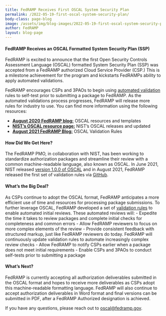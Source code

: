 ```yaml
---
title: FedRAMP Receives First OSCAL System Security Plan
permalink: /2022-05-19-first-oscal-system-security-plan/
body-class: page-blog
image: /assets/img/blog-images/2022-05-19-first-oscal-system-security-plan.png
author: FedRAMP
layout: blog-page
---
```


<h4>FedRAMP Receives an OSCAL Formatted System Security Plan (SSP)</h4>
FedRAMP is excited to announce that the first Open Security Controls Assessment Language (OSCAL) formatted System Security Plan (SSP) was accepted from a FedRAMP authorized Cloud Service Provider (CSP.) This is a milestone achievement for the program and kickstarts FedRAMPs ability to apply automated validations. 

FedRAMP encourages CSPs and 3PAOs to begin using <a href="https://github.com/GSA/fedramp-automation/tree/master/src/validations#what-is-this" target="_blank" rel="noopener noreferrer">automated validation</a> rules to self-test prior to submitting a package to FedRAMP. As the automated validations process progresses, FedRAMP will release more rules for industry to use. You can find more information using the following resources: 
- **<a href="https://www.fedramp.gov/additional-fedramp-oscal-resources-and-templates/" target="_blank" rel="noopener noreferrer">August 2020 FedRAMP blog:</a>** OSCAL resources and templates
- **<a href="https://github.com/usnistgov/OSCAL/releases" target="_blank" rel="noopener noreferrer">NIST’s OSCAL resource page:</a>**  NIST’s OSCAL releases and updated
- **<a href="https://www.fedramp.gov/blog/2021-08-12/FedRAMP-Releases-OSCAL-Validations/" target="_blank" rel="noopener noreferrer">August 2021 FedRAMP Blog:</a>** OSCAL Validation Rules

<h4>How Did We Get Here?</h4> 
The FedRAMP PMO, in collaboration with NIST, has been working to standardize authorization packages and streamline their review with a common machine-readable language, also known as OSCAL. In June 2021, NIST released <a href="https://github.com/usnistgov/OSCAL/releases/tag/v1.0.0" rel="noopener noreferrer">version 1.0.0 of OSCAL</a> and in August 2021, FedRAMP released the first set of validation rules via <a href="https://github.com/GSA/fedramp-automation/tree/master/src/validations#what-is-this" rel="noopener noreferrer">GitHub</a>. 

<h4> What’s the Big Deal?</h4>  
As CSPs continue to adopt the OSCAL format, FedRAMP anticipates a more efficient use of time and resources for processing package submissions. To further leverage OSCAL, FedRAMP developed a set of <a href="https://github.com/GSA/fedramp-automation/tree/master/src/validations#what-is-this">validation rules</a> to enable automated initial reviews. These automated reviews will: 
- Expedite the time it takes to review packages and complete initial checks for completeness  and common errors 
- Allow FedRAMP reviewers to focus on more complex elements of the review 
- Provide consistent feedback with structured markup, just like FedRAMP reviewers do today. FedRAMP will continuously update validation rules to automate increasingly complex review checks
- Allow FedRAMP to notify CSPs earlier when a package does not meet initial requirements
- Enable CSPs and 3PAOs to conduct self-tests prior to submitting a package

<h4>What’s Next?</h4> 
FedRAMP is currently accepting all authorization deliverables submitted in the OSCAL format and hopes to receive more deliverables as CSPs adopt this machine-readable formatting language. FedRAMP will also continue to accept authorization deliverables in Word format and final versions can be submitted in PDF, after a FedRAMP Authorized designation is achieved.

If you have any questions, please reach out to <a href="mailto:oscal@fedramp.gov">oscal@fedramp.gov</a>. 
